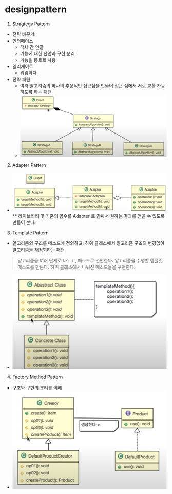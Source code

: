 # designpattern


1. Stragtegy Pattern
 - 전략 바꾸기.
 - 인터페이스 
   - 객체 간 연결
   - 기능에 대한 선언과 구현 분리
   - 기능을 통로로 사용
 - 델리게이트
   - 위임하다.
 - 전략 패턴
   - 여러 알고리즘의 하나의 추상적인 접근점을 만들어 접근 점에서 서로 교환 가능하도록 하는 패턴
   - ![img.png](img.png)


2. Adapter Pattern
 - ![img_1.png](img_1.png)
 ** 라이브러리 및 기존의 함수를 Adapter 로 감싸서 원하는 결과를 얻을 수 있도록 만들어 본다.


3. Template Pattern
 - 알고리즘의 구조를 메소드에 정의하고, 하위 클래스에서 알고리즘 구조의 변경없이 알고리즘을 재정희하는 패턴
> 알고리즘을 여러 단계로 나누고, 메소드로 선언한다.
> 알고리즘을 수행할 템플릿 메소드를 만든다.
> 하위 클래스에서 나눠진 메소드들을 구현한다.
 - ![img_2.png](img_2.png)
 

4. Factory Method Pattern
 - 구조와 구현의 분리를 이해
 - ![img_3.png](img_3.png)